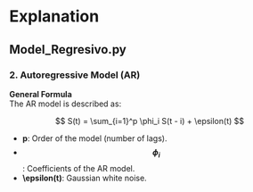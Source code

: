 # Explanation

## **Model_Regresivo.py**

### 2. Autoregressive Model (AR)

**General Formula**  
The AR model is described as:

$$ S(t) = \sum_{i=1}^p \phi_i S(t - i) + \epsilon(t) $$

- **p**: Order of the model (number of lags).  
- **$$\phi_i$$**: Coefficients of the AR model.  
- **\\epsilon(t)**: Gaussian white noise.  
